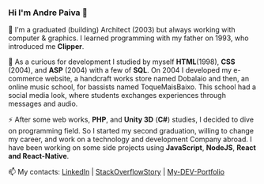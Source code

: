 ### Hi I'm Andre Paiva 👋

🔭 I'm a graduated (building) Architect (2003) but always working with computer & graphics. I learned programming with my father on 1993, who introduced me **Clipper**. 

🌱 As a curious for development I studied by myself **HTML**(1998), **CSS** (2004), and **ASP** (2004) with a few of **SQL**. On 2004 I developed my e-commerce website, a handcraft works store named Dobalaio and then, an online music school, for bassists named ToqueMaisBaixo. This school had a social media look, where students exchanges experiences through messages and audio.

⚡ After some web works, **PHP**, and **Unity 3D** (**C#**) studies, I decided to dive on programming field. So I started my second graduation, willing to change my career, and work on a technology and development Company abroad. I have been working on some side projects using **JavaScript**, **NodeJS**, **React and React-Native**.

📫 My contacts: 
[LinkedIn](https://www.linkedin.com/in/afpaiva/) | 
[StackOverflowStory](https://stackoverflow.com/story/afpaiva) |
[My-DEV-Portfolio](https://afpaiva.github.io/afpaiva)

<!--
**afpaiva/afpaiva** is a ✨ _special_ ✨ repository because its `README.md` (this file) appears on your GitHub profile.

Here are some ideas to get you started:

- 🔭 I’m currently working on ...
- 🌱 I’m currently learning ...
- 👯 I’m looking to collaborate on ...
- 🤔 I’m looking for help with ...
- 💬 Ask me about ...
- 📫 How to reach me: ...
- 😄 Pronouns: ...
- ⚡ Fun fact: ...
-->
